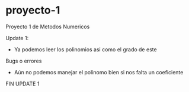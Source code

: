 # proyecto-1
Proyecto 1 de Metodos Numericos

Update 1:

  - Ya podemos leer los polinomios asi como el grado de este
  
Bugs o errores

  - Aún no podemos manejar el polinomo bien si nos falta un coeficiente

FIN UPDATE 1

